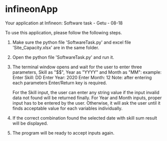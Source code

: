 # infineonApp
Your application at Infineon: Software task - Getu - 08-18

To use this application, please follow the following steps.
1. Make sure the python file 'SoftwareTask.py' and excel file 'Site_Capacity.xlsx' are in the same folder.
2. Open the python file 'SoftwareTask.py' and run it.
3. The terminal window opens and wait for the user to enter three parameters, Skill as "$$", Year as "YYYY" and Month as "MM":
	example:
		Enter Skill: DD
		Enter Year: 2020
		Enter Month: 12
	Note: after entering each parameters Enter/Return key is required.
	
	For the Skill input, the user can enter any string value if the input invalid data not found will be returned finally.
	For Year and Month inputs, proper input has to be entered by the user. Otherwise, it will ask the user until it finds acceptable value for each variables individually.
4. If the correct combination found the selected date with skill sum result will be displayed.
5. The program will be ready to accept inputs again.